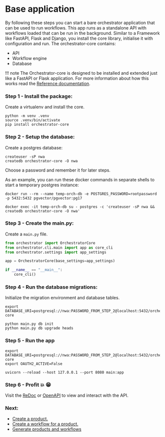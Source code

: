 # Base application

By following these steps you can start a bare orchestrator application that can be used to run workflows. This
app runs as a standalone API with workflows loaded that can be run in the background. Similar to a Framework like FastAPI,
Flask and Django, you install the core library, initialise it with configuration and run. The orchestrator-core contains:

* API
* Workflow engine
* Database


!!! note
    The Orchestrator-core is designed to be installed and extended just like a FastAPI or Flask application. For more
    information about how this works read the [Reference documentation](../reference-docs/app/app.md).


### Step 1 - Install the package:

Create a virtualenv and install the core.

<div class="termy">

```shell
python -m venv .venv
source .venv/bin/activate
pip install orchestrator-core
```

</div>

### Step 2 - Setup the database:

Create a postgres database:

<div class="termy">

```shell
createuser -sP nwa
createdb orchestrator-core -O nwa
```

</div>

Choose a password and remember it for later steps.

As an example, you can run these docker commands in separate shells to start a temporary postgres instance:

```shell
docker run --rm --name temp-orch-db -e POSTGRES_PASSWORD=rootpassword -p 5432:5432 pgvector/pgvector:pg17

docker exec -it temp-orch-db su - postgres -c 'createuser -sP nwa && createdb orchestrator-core -O nwa'
```

### Step 3 - Create the main.py:

Create a `main.py` file.

```python
from orchestrator import OrchestratorCore
from orchestrator.cli.main import app as core_cli
from orchestrator.settings import app_settings

app = OrchestratorCore(base_settings=app_settings)

if __name__ == "__main__":
    core_cli()
```

### Step 4 - Run the database migrations:

Initialize the migration environment and database tables.

<div class="termy">

```shell
export DATABASE_URI=postgresql://nwa:PASSWORD_FROM_STEP_2@localhost:5432/orchestrator-core

python main.py db init
python main.py db upgrade heads
```

</div>

### Step 5 - Run the app

<div class="termy">

```shell
export DATABASE_URI=postgresql://nwa:PASSWORD_FROM_STEP_2@localhost:5432/orchestrator-core
export OAUTH2_ACTIVE=False

uvicorn --reload --host 127.0.0.1 --port 8080 main:app
```

</div>

### Step 6 - Profit :boom: :grin:

Visit the [ReDoc](http://127.0.0.1:8080/api/redoc) or [OpenAPI](http://127.0.0.1:8080/api/docs) to view and interact with the API.


### Next:

- [Create a product.](../workshops/advanced/domain-models.md)
- [Create a workflow for a product.](./workflows.md)
- [Generate products and workflows](../reference-docs/cli.md#generate)
